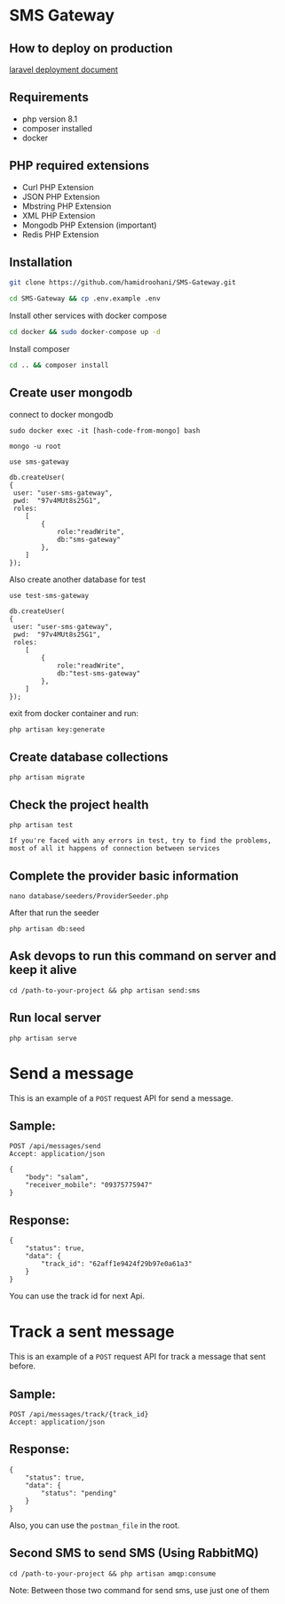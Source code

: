 # SMS Gateway

## How to deploy on production

[laravel deployment document](https://laravel.com/docs/9.x/deployment)


## Requirements

* php version 8.1
* composer installed
* docker

## PHP required extensions

* Curl PHP Extension
* JSON PHP Extension
* Mbstring PHP Extension
* XML PHP Extension
* Mongodb PHP Extension (important)
* Redis PHP Extension

## Installation

```bash
git clone https://github.com/hamidroohani/SMS-Gateway.git
```

```bash
cd SMS-Gateway && cp .env.example .env
```

Install other services with docker compose
```bash
cd docker && sudo docker-compose up -d
```

Install composer
```bash
cd .. && composer install
```

## Create user mongodb

connect to docker mongodb
```
sudo docker exec -it [hash-code-from-mongo] bash
```

```
mongo -u root
```

```
use sms-gateway
```

```
db.createUser(
{
 user: "user-sms-gateway",
 pwd:  "97v4MUt8s25G1",
 roles:
    [
        {
            role:"readWrite",
            db:"sms-gateway"
        },
    ]
});
```

Also create another database for test
```
use test-sms-gateway
```

```
db.createUser(
{
 user: "user-sms-gateway",
 pwd:  "97v4MUt8s25G1",
 roles:
    [
        {
            role:"readWrite",
            db:"test-sms-gateway"
        },
    ]
});
```

exit from docker container and run:
```bash
php artisan key:generate
```

## Create database collections
```
php artisan migrate
```

## Check the project health
```
php artisan test
```
`If you're faced with any errors in test, try to find the problems, most of all it happens of connection between services`

## Complete the provider basic information
```
nano database/seeders/ProviderSeeder.php
```
After that run the seeder
```
php artisan db:seed
```

## Ask devops to run this command on server and keep it alive
```
cd /path-to-your-project && php artisan send:sms
```

## Run local server
```
php artisan serve
```


# Send a message

This is an example of a `POST` request API for send a message.

## Sample:

````
POST /api/messages/send
Accept: application/json

{
    "body": "salam",
    "receiver_mobile": "09375775947"
}
````
## Response:

````
{
    "status": true,
    "data": {
        "track_id": "62aff1e9424f29b97e0a61a3"
    }
}
````

You can use the track id for next Api.


# Track a sent message

This is an example of a `POST` request API for track a message that sent before.

## Sample:

````
POST /api/messages/track/{track_id}
Accept: application/json
````
## Response:

````
{
    "status": true,
    "data": {
        "status": "pending"
    }
}
````


Also, you can use the `postman_file` in the root.

## Second SMS to send SMS (Using RabbitMQ)
```
cd /path-to-your-project && php artisan amqp:consume
```

Note: Between those two command for send sms, use just one of them
